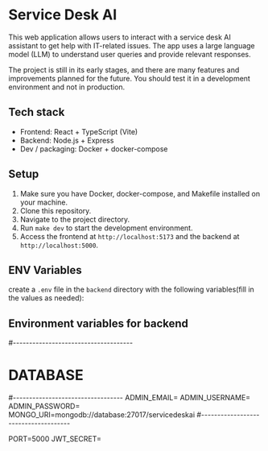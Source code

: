 # Service Desk AI

This web application allows users to interact with a service desk AI assistant to get help with IT-related issues. The app uses a large language model (LLM) to understand user queries and provide relevant responses.

The project is still in its early stages, and there are many features and improvements planned for the future. You should test it in a development environment and not in production.

## Tech stack
- Frontend: React + TypeScript (Vite)
- Backend: Node.js + Express
- Dev / packaging: Docker + docker-compose  

## Setup
1. Make sure you have Docker, docker-compose, and Makefile installed on your machine.
2. Clone this repository.
3. Navigate to the project directory.
4. Run `make dev` to start the development environment.
5. Access the frontend at `http://localhost:5173` and the backend at `http://localhost:5000`.

## ENV Variables
create a `.env` file in the `backend` directory with the following variables(fill in the values as needed):
## Environment variables for backend


#-------------------------------------
# DATABASE
#----------------------------------
ADMIN_EMAIL=
ADMIN_USERNAME=
ADMIN_PASSWORD=
MONGO_URI=mongodb://database:27017/servicedeskai
#-------------------------------------


PORT=5000
JWT_SECRET=